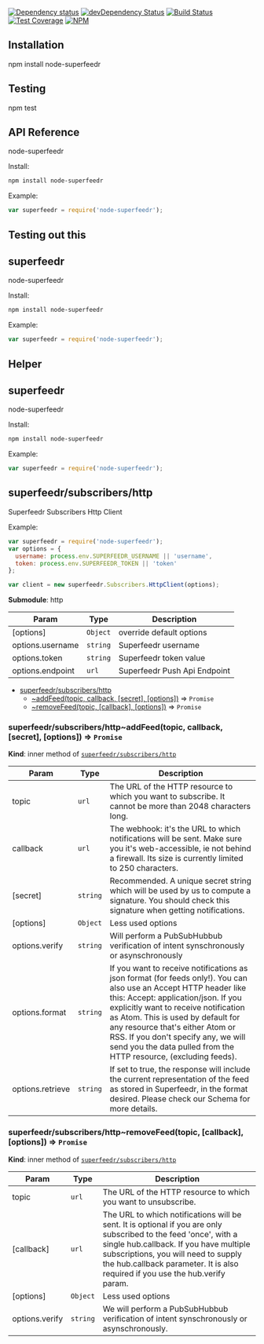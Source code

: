 [![Dependency status](https://img.shields.io/david/dreadjr/node-superfeedr.svg?style=flat)](https://david-dm.org/dreadjr/node-superfeedr)
[![devDependency Status](https://img.shields.io/david/dev/dreadjr/node-superfeedr.svg?style=flat)](https://david-dm.org/dreadjr/node-superfeedr#info=devDependencies)
[![Build Status](https://img.shields.io/travis/dreadjr/node-superfeedr.svg?style=flat&branch=master)](https://travis-ci.org/dreadjr/node-superfeedr)
[![Test Coverage](https://img.shields.io/coveralls/dreadjr/node-superfeedr.svg?style=flat&branch=master)](https://coveralls.io/r/dreadjr/node-superfeedr)
[![NPM](https://nodei.co/npm/node-superfeedr.svg?style=flat)](https://npmjs.org/package/node-superfeedr)

## Installation

  npm install node-superfeedr

## Testing

  npm test

## API Reference
node-superfeedr

Install:

```bash
npm install node-superfeedr
```

Example:

```javascript
var superfeedr = require('node-superfeedr');
```



## Testing out this
<a name="module_superfeedr"></a>
## superfeedr
node-superfeedr

Install:

```bash
npm install node-superfeedr
```

Example:

```javascript
var superfeedr = require('node-superfeedr');
```



## Helper
<a name="module_superfeedr"></a>
## superfeedr
node-superfeedr

Install:

```bash
npm install node-superfeedr
```

Example:

```javascript
var superfeedr = require('node-superfeedr');
```

<a name="module_superfeedr/subscribers/http"></a>
## superfeedr/subscribers/http
Superfeedr Subscribers Http Client

Example:

```javascript
var superfeedr = require('node-superfeedr');
var options = {
  username: process.env.SUPERFEEDR_USERNAME || 'username',
  token: process.env.SUPERFEEDR_TOKEN || 'token'
};

var client = new superfeedr.Subscribers.HttpClient(options);
```

**Submodule**: http  

| Param | Type | Description |
| --- | --- | --- |
| [options] | <code>Object</code> | override default options |
| options.username | <code>string</code> | Superfeedr username | default: process.env.SUPERFEEDR_USERNAME |
| options.token | <code>string</code> | Superfeedr token value | default: process.env.SUPERFEEDR_TOKEN |
| options.endpoint | <code>url</code> | Superfeedr Push Api Endpoint | default: https://push.superfeedr.com |


* [superfeedr/subscribers/http](#module_superfeedr/subscribers/http)
    * [~addFeed(topic, callback, [secret], [options])](#module_superfeedr/subscribers/http..addFeed) ⇒ <code>Promise</code>
    * [~removeFeed(topic, [callback], [options])](#module_superfeedr/subscribers/http..removeFeed) ⇒ <code>Promise</code>

<a name="module_superfeedr/subscribers/http..addFeed"></a>
### superfeedr/subscribers/http~addFeed(topic, callback, [secret], [options]) ⇒ <code>Promise</code>
**Kind**: inner method of <code>[superfeedr/subscribers/http](#module_superfeedr/subscribers/http)</code>  

| Param | Type | Description |
| --- | --- | --- |
| topic | <code>url</code> | The URL of the HTTP resource to which you want to subscribe. It cannot be more than 2048 characters long. |
| callback | <code>url</code> | The webhook: it's the URL to which notifications will be sent. Make sure you it's web-accessible, ie not behind a firewall. Its size is currently limited to 250 characters. |
| [secret] | <code>string</code> | Recommended. A unique secret string which will be used by us to compute a signature. You should check this signature when getting notifications. |
| [options] | <code>Object</code> | Less used options |
| options.verify | <code>string</code> | Will perform a PubSubHubbub verification of intent synschronously or asynschronously | async &#124; sync. |
| options.format | <code>string</code> | If you want to receive notifications as json format (for feeds only!). You can also use an Accept HTTP header like this: Accept: application/json. If you explicitly want to receive notification as Atom. This is used by default for any resource that's either Atom or RSS.   If you don't specify any, we will send you the data pulled from the HTTP resource, (excluding feeds). | json &#124; atom. |
| options.retrieve | <code>string</code> | If set to true, the response will include the current representation of the feed as stored in Superfeedr, in the format desired. Please check our Schema for more details. | true &#124; false |

<a name="module_superfeedr/subscribers/http..removeFeed"></a>
### superfeedr/subscribers/http~removeFeed(topic, [callback], [options]) ⇒ <code>Promise</code>
**Kind**: inner method of <code>[superfeedr/subscribers/http](#module_superfeedr/subscribers/http)</code>  

| Param | Type | Description |
| --- | --- | --- |
| topic | <code>url</code> | The URL of the HTTP resource to which you want to unsubscribe. |
| [callback] | <code>url</code> | The URL to which notifications will be sent. It is optional if you are only subscribed to the feed 'once', with a single hub.callback. If you have multiple subscriptions, you will need to supply the hub.callback parameter. It is also required if you use the hub.verify param. |
| [options] | <code>Object</code> | Less used options |
| options.verify | <code>string</code> | We will perform a PubSubHubbub verification of intent synschronously or asynschronously. | async &#124; sync |

